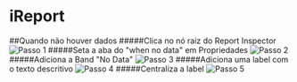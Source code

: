 iReport
=

##Quando não houver dados
#####Clica no nó raiz do Report Inspector
![Passo 1](http://i.imgur.com/a9y0BwN.png)
#####Seta a aba do "when no data" em Propriedades
![Passo 2](http://i.imgur.com/7YdxGZy.png)
#####Adiciona a Band "No Data"
![Passo 3](http://i.imgur.com/r4ghtHS.png)
#####Adiciona uma label com o texto descritivo
![Passo 4](http://i.imgur.com/qb8tEsG.png)
#####Centraliza a label
![Passo 5](http://i.imgur.com/aMr3wi3.png)
